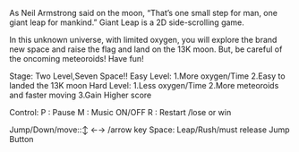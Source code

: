 As Neil Armstrong said on the moon, “That’s one small step for man, one giant leap for mankind.”
Giant Leap is a 2D side-scrolling game.

In this unknown universe, with limited oxygen, you will explore the brand new space and raise the flag and land on the 13K moon. But, be careful of the oncoming meteoroids! Have fun!

Stage:
Two Level,Seven Space!!
Easy Level:
 1.More oxygen/Time
 2.Easy to landed the 13K moon
Hard Level: 
 1.Less oxygen/Time
 2.More meteoroids and faster moving
 3.Gain Higher score

Control:
P : Pause
M : Music ON/OFF
R : Restart /lose or win

Jump/Down/move::↕️ ←→ /arrow key 
Space: Leap/Rush/must release Jump Button